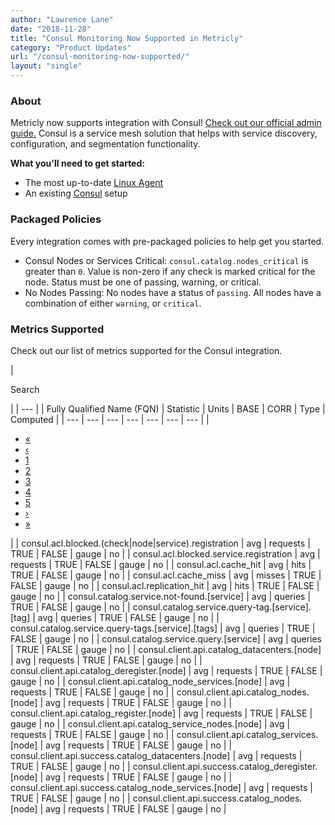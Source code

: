 ```yaml
---
author: "Lawrence Lane"
date: "2018-11-28"
title: "Consul Monitoring Now Supported in Metricly"
category: "Product Updates"
url: "/consul-monitoring-now-supported/"
layout: "single"
---
```


### About

Metricly now supports integration with Consul! [Check out our official admin guide.](https://docs.metricly.com/integrations/consul/) Consul is a service mesh solution that helps with service discovery, configuration, and segmentation functionality.

**What you'll need to get started:**

-   The most up-to-date [Linux Agent](https://docs.metricly.com/integrations/linux/)
-   An existing [Consul](https://www.consul.io/) setup

### Packaged Policies

Every integration comes with pre-packaged policies to help get you started.

-   Consul Nodes or Services Critical: `consul.catalog.nodes_critical` is greater than `0`. Value is non-zero if any check is marked critical for the node. Status must be one of passing, warning, or critical.
-   No Nodes Passing: No nodes have a status of `passing`. All nodes have a combination of either `warning`, or `critical`.

### Metrics Supported

Check out our list of metrics supported for the Consul integration.

|

Search

 |
| --- |
| Fully Qualified Name (FQN) | Statistic | Units | BASE | CORR | Type | Computed |
| --- | --- | --- | --- | --- | --- | --- |
|

-   [«](/consul-monitoring-now-supported/#)
-   [‹](/consul-monitoring-now-supported/#)
-   [1](/consul-monitoring-now-supported/#)
-   [2](/consul-monitoring-now-supported/#)
-   [3](/consul-monitoring-now-supported/#)
-   [4](/consul-monitoring-now-supported/#)
-   [5](/consul-monitoring-now-supported/#)
-   [›](/consul-monitoring-now-supported/#)
-   [»](/consul-monitoring-now-supported/#)

 |
| consul.acl.blocked.(check|node|service).registration | avg | requests | TRUE | FALSE | gauge | no |
| consul.acl.blocked.service.registration | avg | requests | TRUE | FALSE | gauge | no |
| consul.acl.cache_hit | avg | hits | TRUE | FALSE | gauge | no |
| consul.acl.cache_miss | avg | misses | TRUE | FALSE | gauge | no |
| consul.acl.replication_hit | avg | hits | TRUE | FALSE | gauge | no |
| consul.catalog.service.not-found.[service] | avg | queries | TRUE | FALSE | gauge | no |
| consul.catalog.service.query-tag.[service].[tag] | avg | queries | TRUE | FALSE | gauge | no |
| consul.catalog.service.query-tags.[service].[tags] | avg | queries | TRUE | FALSE | gauge | no |
| consul.catalog.service.query.[service] | avg | queries | TRUE | FALSE | gauge | no |
| consul.client.api.catalog_datacenters.[node] | avg | requests | TRUE | FALSE | gauge | no |
| consul.client.api.catalog_deregister.[node] | avg | requests | TRUE | FALSE | gauge | no |
| consul.client.api.catalog_node_services.[node] | avg | requests | TRUE | FALSE | gauge | no |
| consul.client.api.catalog_nodes.[node] | avg | requests | TRUE | FALSE | gauge | no |
| consul.client.api.catalog_register.[node] | avg | requests | TRUE | FALSE | gauge | no |
| consul.client.api.catalog_service_nodes.[node] | avg | requests | TRUE | FALSE | gauge | no |
| consul.client.api.catalog_services.[node] | avg | requests | TRUE | FALSE | gauge | no |
| consul.client.api.success.catalog_datacenters.[node] | avg | requests | TRUE | FALSE | gauge | no |
| consul.client.api.success.catalog_deregister.[node] | avg | requests | TRUE | FALSE | gauge | no |
| consul.client.api.success.catalog_node_services.[node] | avg | requests | TRUE | FALSE | gauge | no |
| consul.client.api.success.catalog_nodes.[node] | avg | requests | TRUE | FALSE | gauge | no |
